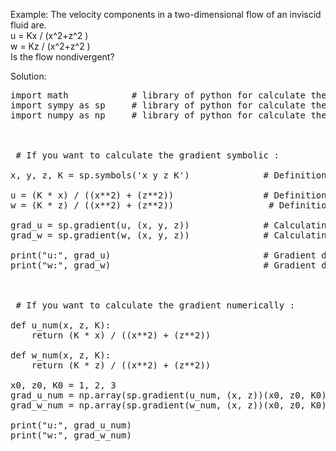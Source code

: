 Example: The velocity components in a two-dimensional flow of an inviscid fluid are. <br />
                                u = Kx / (x^2+z^2 ) <br />
                                w = Kz / (x^2+z^2 ) <br />
Is the flow nondivergent?
<br />

Solution: 
         
<pre>
import math            # library of python for calculate the calculation of below 
import sympy as sp     # library of python for calculate the calculation of below
import numpy as np     # library of python for calculate the calculation of below


  
 # If you want to calculate the gradient symbolic :
  
x, y, z, K = sp.symbols('x y z K')              # Definition of symbolic variables

u = (K * x) / ((x**2) + (z**2))                 # Definition of functions
w = (K * z) / ((x**2) + (z**2))                  # Definition of functions

grad_u = sp.gradient(u, (x, y, z))              # Calculating the gradient symbolically
grad_w = sp.gradient(w, (x, y, z))              # Calculating the gradient symbolically

print("u:", grad_u)                             # Gradient display
print("w:", grad_w)                             # Gradient display

  

 # If you want to calculate the gradient numerically :
  
def u_num(x, z, K):
    return (K * x) / ((x**2) + (z**2))

def w_num(x, z, K):
    return (K * z) / ((x**2) + (z**2))

x0, z0, K0 = 1, 2, 3
grad_u_num = np.array(sp.gradient(u_num, (x, z))(x0, z0, K0))
grad_w_num = np.array(sp.gradient(w_num, (x, z))(x0, z0, K0))

print("u:", grad_u_num)
print("w:", grad_w_num)
